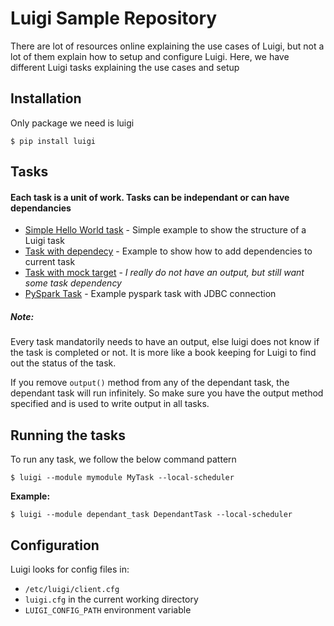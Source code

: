 # Luigi Sample Repository

There are lot of resources online explaining the use cases of Luigi, but not
a lot of them explain how to setup and configure Luigi. Here, we have different
Luigi tasks explaining the use cases and setup

## Installation

Only package we need is luigi

```$ pip install luigi```

## Tasks

#### Each task is a unit of work. Tasks can be independant or can have dependancies

* [Simple Hello World task](helloworld_task.py) - Simple example to show the structure of a Luigi task
* [Task with dependecy](dependant_task.py) - Example to show how to add dependencies to current task
* [Task with mock target](mock_target_task.py) - *I really do not have an output, but still want some task dependency*
* [PySpark Task](pyspark_task.py) - Example pyspark task with JDBC connection

##### Note:
Every task mandatorily needs to have an output, else luigi does not know if the task is completed or not. It is more like a book keeping for Luigi to find out the status of the task.

If you remove `output()` method from any of the dependant task, the dependant task will run infinitely. So make sure you have the output method specified and is used to write output in all tasks.

## Running the tasks
To run any task, we follow the below command pattern

```
$ luigi --module mymodule MyTask --local-scheduler
```

**Example:**
```
$ luigi --module dependant_task DependantTask --local-scheduler
```

## Configuration

Luigi looks for config files in:

* `/etc/luigi/client.cfg`
* `luigi.cfg` in the current working directory
* `LUIGI_CONFIG_PATH` environment variable
